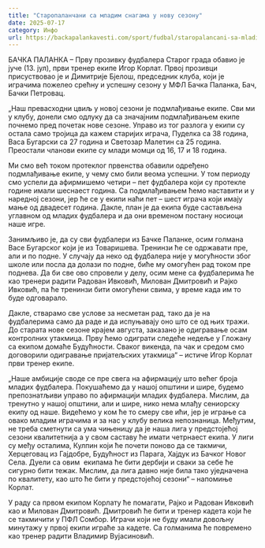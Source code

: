 ```yaml
---
title: "Старопаланчани са младим снагама у нову сезону"
date: 2025-07-17
category: Инфо
url: https://backapalankavesti.com/sport/fudbal/staropalancani-sa-mladim-snagama-u-novu-sezonu/
---
```


БАЧКА ПАЛАНКА – Прву прозивку фудбалера Старог града обавио је јуче (13. јул), први тренер екипе Игор Корлат. Првој прозивци присуствовао је и Димитрије Бјелош, председник клуба, који је играчима пожелео срећну и успешну сезону у МФЛ Бачка Паланка, Бач, Бачки Петровац.

„Наш превасходни цвиљ у новој сезони је подмлађивање екипе. Сви ми у клубу, донели смо одлуку да са значајним подмлађивањем екипе почнемо пред почетак нове сезоне. Управо из тог разлога у екипи су остала само тројица да кажем старијих играча, Пуделка са 38 година, Васа Бугарски са 27 година и Светозар Малетин са 25 година. Преостали чланови екипе су млади момци од 16, 17 и 18 година.

Ми смо већ током протеклог првенства обавили одређено подмлађивање екипе, у чему смо били веома успешни. У том периоду смо успели да афирмишемо четири – пет фудбалера који су протекле године имали шеснаест година. Са подмлађивањем ћемо наставити и у наредној сезони, јер ће се у екипи наћи пет – шест играча који имају мање од двадесет година. Дакле, план је да екипа буде састављена углавном од младих фудбалера и да они временом постану носиоци наше игре.

Занимљиво је, да су сви фудбалери из Бачке Паланке, осим голмана Васе Бугарског који је из Товаришева. Тренинзи ће се одржавати пре, али и по подне. У случају да неко од фудбалера није у могућности због школе или посла да долази по подне, биће му омогућен рад током пре поднева. Да би све ово спровели у делу, осим мене са фудбалерима ће као тренери радити Радован Ивковић, Милован Дмитровић и Рајко Ивковић, па ће тренинзи бити омогућени свима, у време када им то буде одговарало.

Дакле, стварамо све услове за несметан рад, тако да је на фудбалерима само да раде и да испуњавају оно што се од њих тражи. До старата нове сезоне крајем августа, заказано је одигравање осам контролних утакмица. Прву ћемо одигрaти следеће недеље у Гложану са екипом домаће Будућности. Сваког викенда, па чак и средом смо договорили одигравање пријатељских утакмица“ – истиче Игор Корлат први тренер екипе.

„Наше амбиције своде се пре свега на афирмацију што већег броја младих фудбалера. Покушаћемо да у нашој општини и шире, будемо препознатљиви управо по афирмацији младих фудбалера. Мислим, да тренутно у нашој општини, али и шире, нико нема млађу сениорску екипу од наше. Видећемо у ком ће то смеру све ићи, јер је играње са овако младим играчима и за нас у клубу велика непознаница. Међутим, не треба сметнути са ума чињеницу да је наша лига у предстојећој сезони квалитетнија а у свом саставу ће имати четрнаест екипа. У лиги су међу осталима, Кулпин који ће почети поново да се такмичи, Херцеговац из Гајдобре, Будућност из Парага, Хајдук из Бачког Новог Села. Дуели са овим  екипама ће бити дербији и сваки за себе ће сигурно бити тежак. Мислим, да лига давно није била тако уједначена по квалитету, као што ће бити у предстојећој сезони“ – напомиње Корлат.

У раду са првом екипом Корлату ће помагати, Рајко и Радован Ивковић као и Милован Дмитровић. Дмитровић ће бити и тренер кадета који ће се такмичити у ПФЛ Сомбор. Играчи који не буду имали довољну минутажу у првој екипи играће за кадете. Са голманима ће повремено као тренер радити Владимир Вујасиновић.
